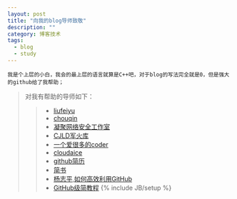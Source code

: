 ```yaml
---
layout: post
title: "向我的blog导师致敬"
description: ""
category: 博客技术 
tags: 
  - blog
  - study
---
```

    我是个上层的小白，我会的最上层的语言就算是C++吧，对于blog的写法完全就是0，但是强大的github给了我帮助；
> 对我有帮助的导师如下：
>>- [liufeiyu](http://liufeiyu.cn)
>>- [chouqin](http://chouqin.github.io/)
>>- [凝聚网络安全工作室](http://cnssuestc.org/)
>>- [CJLD军火库](http://cjld.github.io/)
>>- [一个爱很多的coder](http://khalily.github.io)
>>- [cloudaice](http://cloudaice.com)
>>- [github简历](http://resume.github.io)
>>- [简书](http://jianshu.io/p/q81RER)
>>- [杨志平](http://www.yangzhiping.com/),[如何高效利用GitHub](http://www.yangzhiping.com/tech/github.html)
>>- [GitHub级简教程](http://yanping.me/cn/blog/2012/03/18/github-pages-step-by-step/)
{% include JB/setup %}
